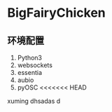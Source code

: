 # BigFairyChicken

## 环境配置
1. Python3
  1. websockets
  2. essentia
  3. aubio
  4. pyOSC
<<<<<<< HEAD

xuming
dhsadas d